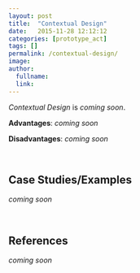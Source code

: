```yaml
---
layout: post
title:  "Contextual Design"
date:   2015-11-28 12:12:12
categories: [prototype_act]
tags: []
permalink: /contextual-design/
image: 
author:
  fullname: 
  link: 
---
```


*Contextual Design* is *coming soon*.

**Advantages**: *coming soon*

**Disadvantages**: *coming soon*

<br>

## Case Studies/Examples

*coming soon*

<br>

## References

*coming soon*